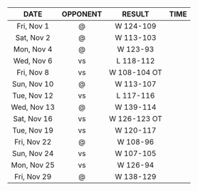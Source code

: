 |    DATE     |          OPPONENT          |    RESULT    |  TIME  |
|:-----------:|:--------------------------:|:------------:|:------:|
| Fri, Nov 1  | @ [](/r/charlottehornets)  |  W 124-109   |        |
| Sat, Nov 2  | @ [](/r/charlottehornets)  |  W 113-103   |        |
| Mon, Nov 4  |   @ [](/r/atlantahawks)    |   W 123-93   |        |
| Wed, Nov 6  |     vs [](/r/warriors)     |  L 118-112   |        |
| Fri, Nov 8  |      vs [](/r/gonets)      | W 108-104 OT |        |
| Sun, Nov 10 |     @ [](/r/mkebucks)      |  W 113-107   |        |
| Tue, Nov 12 |   vs [](/r/atlantahawks)   |  L 117-116   |        |
| Wed, Nov 13 |      @ [](/r/gonets)       |  W 139-114   |        |
| Sat, Nov 16 |  vs [](/r/torontoraptors)  | W 126-123 OT |        |
| Tue, Nov 19 |  vs [](/r/clevelandcavs)   |  W 120-117   |        |
| Fri, Nov 22 | @ [](/r/washingtonwizards) |   W 108-96   |        |
| Sun, Nov 24 |   vs [](/r/timberwolves)   |  W 107-105   |        |
| Mon, Nov 25 |    vs [](/r/laclippers)    |   W 126-94   |        |
| Fri, Nov 29 |   @ [](/r/chicagobulls)    |  W 138-129   |        |